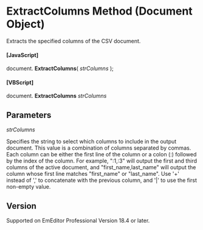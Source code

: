 # ExtractColumns Method (Document Object)

Extracts the specified columns of the CSV document.

#### \[JavaScript\]

document. **ExtractColumns**( _strColumns_ );

#### \[VBScript\]

document. **ExtractColumns** _strColumns_

## Parameters

_strColumns_

Specifies the string to select which columns to include in the output document. This value is a combination of columns separated by commas. Each column can be either the first line of the column or a colon (:) followed by the index of the
column. For example, ":1,:3" will output the first and third columns of the active document, and "first\_name,last\_name" will output the column whose first line matches "first\_name" or "last\_name". Use '+' instead of ',' to concatenate with the previous column, and '\|' to use the first non-empty value.

## Version

Supported on EmEditor Professional Version 18.4 or later.
